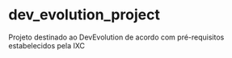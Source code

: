 # dev_evolution_project
Projeto destinado ao DevEvolution de acordo com pré-requisitos estabelecidos pela IXC
